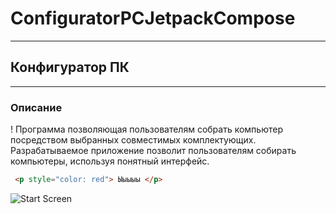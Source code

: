 # ConfiguratorPCJetpackCompose
---
## Конфигуратор ПК
---
### Описание

! Программа позволяющая пользователям собрать компьютер посредством выбранных совместимых комплектующих. Разрабатываемое приложение 
позволит пользователям собирать компьютеры, используя понятный интерфейс.
```html
 <p style="color: red"> Ыыыыы </p>
```
![Start Screen](https://user-images.githubusercontent.com/96525915/195094016-39bd64eb-7cf7-491e-940f-b6267c150a9c.png)
